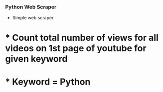 ### Python Web Scraper

* Simple web scraper


# * Count total number of views for all videos on 1st page of youtube for given keyword
# * Keyword = Python